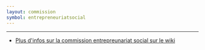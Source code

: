 ```yaml
---
layout: commission
symbol: entrepreneuriatsocial
---
```


---
* [Plus d'infos sur la commission entrepreunariat social sur le wiki][lien-wiki]


[lien-wiki]:  https://wiki.nuitdebout.fr/wiki/Villes/%C3%89pinal/Entrepreneuriat_social

